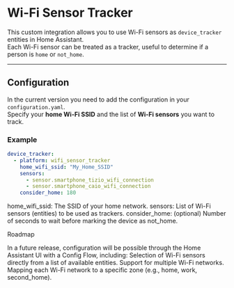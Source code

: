 # Wi-Fi Sensor Tracker

This custom integration allows you to use Wi-Fi sensors as `device_tracker` entities in Home Assistant.  
Each Wi-Fi sensor can be treated as a tracker, useful to determine if a person is `home` or `not_home`.

---

## Configuration

In the current version you need to add the configuration in your `configuration.yaml`.  
Specify your **home Wi-Fi SSID** and the list of **Wi-Fi sensors** you want to track.

### Example

```yaml
device_tracker:
  - platform: wifi_sensor_tracker
    home_wifi_ssid: "My_Home_SSID"
    sensors:
      - sensor.smartphone_tizio_wifi_connection
      - sensor.smartphone_caio_wifi_connection
    consider_home: 180
```

home_wifi_ssid: The SSID of your home network.
sensors: List of Wi-Fi sensors (entities) to be used as trackers.
consider_home: (optional) Number of seconds to wait before marking the device as not_home.

Roadmap

In a future release, configuration will be possible through the Home Assistant UI with a Config Flow, including:
Selection of Wi-Fi sensors directly from a list of available entities.
Support for multiple Wi-Fi networks.
Mapping each Wi-Fi network to a specific zone (e.g., home, work, second_home).
